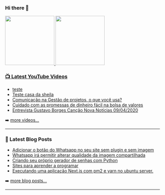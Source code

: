 ### Hi there 👋

<div>
  <a href="https://github.com/gugahb">
  <img height="160em" src="https://github-readme-stats.vercel.app/api?username=gugahb&show_icons=true&theme=dracula&include_all_commits=true&count_private=true"/>
  <img height="160em"   src="https://github-readme-stats.vercel.app/api/top-langs/?username=gugahb&layout=compact&langs_count=7&theme=dracula"/>
</div>

<!--
**gugahb/gugahb** is a ✨ _special_ ✨ repository because its `README.md` (this file) appears on your GitHub profile.

Here are some ideas to get you started:

- 🔭 I’m currently working on ...
- 🌱 I’m currently learning ...
- 👯 I’m looking to collaborate on ...
- 🤔 I’m looking for help with ...
- 💬 Ask me about ...
- 📫 How to reach me: ...
- 😄 Pronouns: ...
- ⚡ Fun fact: ...
-->

### 📺 Latest YouTube Videos

<!-- YOUTUBE:START -->
- [teste](https://www.youtube.com/watch?v=IgC--DW0BDo)
- [Teste casa da sheila](https://www.youtube.com/watch?v=vU1ifj_BTZw)
- [Comunicação na Gestão de projetos, o que você usa?](https://www.youtube.com/watch?v=QBdbBri7mSk)
- [Cuidado com as promessas de dinheiro fácil na bolsa de valores](https://www.youtube.com/watch?v=p38BtvWeCNI)
- [Entrevista Gustavo Borges Canção Nova Notícias 09/04/2020](https://www.youtube.com/watch?v=62NqZIgnePg)
<!-- YOUTUBE:END -->

➡️ [more videos...](https://www.youtube.com/channel/UCX0AO-DPgGDzpe99i4bl5EQ)

---

### 📕 Latest Blog Posts

<!-- BLOG-POST-LIST:START -->
- [Adicionar o botão do Whatsapp no seu site sem plugin e sem imagem](https://informacaotech.com/adicionar-o-botao-do-whatsapp-no-seu-site-sem-plugin-e-sem-imagem/)
- [Whatsapp irá permitir alterar qualidade da imagem compartilhada](https://informacaotech.com/whatsapp-ira-permitir-alterar-qualidade-da-imagem-compartilhada/)
- [Criando seu próprio gerador de senhas com Python](https://informacaotech.com/criando-seu-proprio-gerador-de-senhas-com-python/)
- [Sites para aprender a programar](https://informacaotech.com/sites-para-aprender-a-programar/)
- [Executando uma aplicação Next.js com pm2 e yarn no ubuntu server.](https://informacaotech.com/executando-uma-aplicacao-next-js-com-pm2-e-yarn-no-ubuntu-server/)
<!-- BLOG-POST-LIST:END -->

➡️ [more blog posts...](https://informacaotech.com)

---

[website]: https://gustavo.tec.br
[blog]: http://informacaotech.com
[twitter]: https://twitter.com/gugahb
[youtube]: https://youtube.com/gugahb
[instagram]: https://instagram.com/gugahb
[linkedin]: https://linkedin.com/in/gugahb
